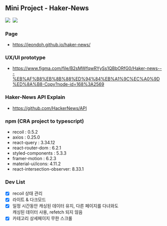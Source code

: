 ## Mini Project - Haker-News

<img src="https://img.shields.io/badge/-React 17.0.2-61DAFB?style=plastic&logo=React&logoColor=white"/>&nbsp;
<img src="https://img.shields.io/badge/-typescript 4.5.5-3178C6?style=plastic&logo=Typescript&logoColor=white"/>

### Page
- https://jeondoh.github.io/haker-news/

### UX/UI prototype
- https://www.figma.com/file/B2sMWfqwRYySs1QBbORfG0/Haker-news---%EB%AF%B8%EB%8B%88%ED%94%84%EB%A1%9C%EC%A0%9D%ED%8A%B8-Copy?node-id=168%3A2569

### Haker-News API Explain
- https://github.com/HackerNews/API

### npm (CRA project to typescript)
- recoil : 0.5.2
- axios : 0.25.0
- react-query : 3.34.12
- react-router-dom : 6.2.1
- styled-components : 5.3.3
- framer-motion : 6.2.3
- material-ui/icons: 4.11.2
- react-intersection-observer: 8.33.1

### Dev List
- [x] recoil 상태 관리
- [x] 라이트 & 다크모드
- [x] 일정 시간동안 캐싱된 데이터 유지, 다른 페이지를 다녀와도<br/>캐싱된 데이터 사용, refetch 되지 않음
- [x] 카테고리 상세페이지 무한 스크롤

